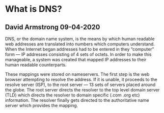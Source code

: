 # What is DNS?
## David Armstrong 09-04-2020

DNS, or the domain name system, is the means by which human readable web addresses are translated into numbers which computers understand. When the Internet began addresses had to be entered in they “computer” form — IP addresses consisting of 4 sets of octets. In order to make this manageable, a system was created that mapped IP addresses to their human readable counterparts. 

These mappings were stored on nameservers. The first step is the web browser attempting to resolve the address. If it is unable, it proceeds to the resolve server (ISP), to the root server — 13 sets of servers placed around the globe. The root server directs the resolver to the top level domain server (TLD) which directs the resolver to domain specific (.com .org etc) information. The resolver finally gets directed to the authoritative name server which provides the mapping.
